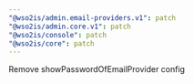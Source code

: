 ```yaml
---
"@wso2is/admin.email-providers.v1": patch
"@wso2is/admin.core.v1": patch
"@wso2is/console": patch
"@wso2is/core": patch
---
```


Remove showPasswordOfEmailProvider config
